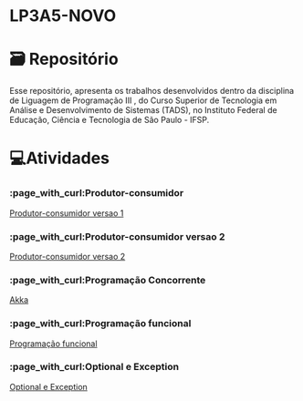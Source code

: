 # LP3A5-NOVO



<!DOCTYPE html>

# 🗃️ Repositório

Esse repositório, apresenta os trabalhos desenvolvidos dentro da disciplina de Liguagem de Programação III , do Curso Superior de Tecnologia em Análise e Desenvolvimento de Sistemas (TADS), no Instituto Federal de Educação, Ciência e Tecnologia de São Paulo - IFSP.
<html lang="en">
<head>
    <meta charset="UTF-8">
    <meta http-equiv="X-UA-Compatible" content="IE=edge">
    <meta name="viewport" content="width=device-width, initial-scale=1.0">
    
</head>
<body>
    <h1>💻Atividades</h1>
    <h3>:page_with_curl:Produtor-consumidor</h3>
    <p><a href="https://github.com/igorujiie/LP3A5/tree/master/ProdutorConsumidor">Produtor-consumidor versao 1</a></p>
    <h3>:page_with_curl:Produtor-consumidor versao 2</h3>
    <p><a href="https://github.com/igorujiie/LP3A5/tree/master/Produtot-consumidor">Produtor-consumidor versao 2</a></p>
    <h3>:page_with_curl:Programação Concorrente</h3>
    <p><a href="https://github.com/igorujiie/LP3A5/tree/master/Akka">Akka</a></p>
    <h3>:page_with_curl:Programação funcional</h3>
    <p><a href="https://github.com/igorujiie/LP3A5/tree/master/Programa%C3%A7%C3%A3o%20funcional">Programação funcional</a></p>
    <h3>:page_with_curl:Optional e Exception</h3>
    <p><a href="https://github.com/igorujiie/LP3A5/tree/master/OptionaleException">Optional e Exception</a></p>
    
</body>
</html>
